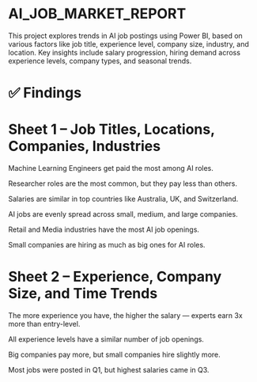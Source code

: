 # AI_JOB_MARKET_REPORT
This project explores trends in AI job postings using Power BI, based on various factors like job title, experience level, company size, industry, and location. Key insights include salary progression, hiring demand across experience levels, company types, and seasonal trends.

# ✅ Findings
# Sheet 1 – Job Titles, Locations, Companies, Industries
Machine Learning Engineers get paid the most among AI roles.

Researcher roles are the most common, but they pay less than others.

Salaries are similar in top countries like Australia, UK, and Switzerland.

AI jobs are evenly spread across small, medium, and large companies.

Retail and Media industries have the most AI job openings.

Small companies are hiring as much as big ones for AI roles.

# Sheet 2 – Experience, Company Size, and Time Trends
The more experience you have, the higher the salary — experts earn 3x more than entry-level.

All experience levels have a similar number of job openings.

Big companies pay more, but small companies hire slightly more.

Most jobs were posted in Q1, but highest salaries came in Q3.

